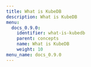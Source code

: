 ```yaml
---
title: What is KubeDB
description: What is KubeDB
menu:
  docs_0.9.0:
    identifier: what-is-kubedb
    parent: concepts
    name: What is KubeDB
    weight: 10
menu_name: docs_0.9.0
---
```


